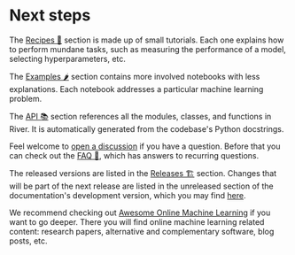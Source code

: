 # Next steps

The [Recipes 🍱](/recipes/reading-data) section is made up of small tutorials. Each one explains how to perform mundane tasks, such as measuring the performance of a model, selecting hyperparameters, etc.

The [Examples 🌶️](/examples/batch-to-online) section contains more involved notebooks with less explanations. Each notebook addresses a particular machine learning problem.

The [API 📚](/api) section references all the modules, classes, and functions in River. It is automatically generated from the codebase's Python docstrings.

Feel welcome to [open a discussion](https://github.com/online-ml/river/discussions) if you have a question. Before that you can check out the [FAQ 🙋](/faq), which has answers to recurring questions.

The released versions are listed in the [Releases 🏗](/releases) section. Changes that will be part of the next release are listed in the unreleased section of the documentation's development version, which you may find [here](https://riverml.xyz/latest/releases/unreleased/).

We recommend checking out [Awesome Online Machine Learning]([https://git](https://github.com/online-ml/awesome-online-machine-learning)) if you want to go deeper. There you will find online machine learning related content: research papers, alternative and complementary software, blog posts, etc.
